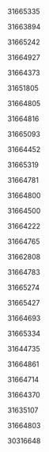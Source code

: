 31665335

31663894

31665242

31664927

31664373

31651805

31664805

31664816

31665093

31664452

31665319

31664781

31664800

31664500

31664222

31664765

31662808

31664783

31665274

31665427

31664693

31665334

31644735

31664861

31664714

31664370

31635107

31664803

30316648

